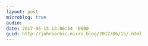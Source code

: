 ```yaml
---
layout: post
microblog: true
audio: 
date: 2017-06-15 13:06:54 -0600
guid: http://johnbarbic.micro.blog/2017/06/15/.html
---
```


